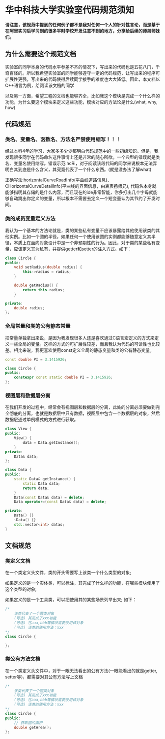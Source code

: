 # 华中科技大学实验室代码规范须知

**请注意，该规范中提到的任何例子都不是我对任何一个人的针对性言论，而是基于在阿里实习后学习到的很多平时学校开发注意不到的地方，分享给后续的师弟师妹们。**

## 为什么需要这个规范文档

实验室的同学本身的代码水平参差不齐的情况下，写出来的代码也是五花八门，千奇百怪的。所以我希望实验室的同学能够遵守一定的代码规范，让写出来的程序可扩展性更强，写出来的代码使得后续同学接手的难度也大大降低。因此，本文档以C++语言为例，给阅读该文档的同学

以及另一方面，希望工程的文档也能够齐全，比如我这个模块是完成一个什么样的功能，为什么要这个模块来定义这些功能，模块对应的方法论是什么(what, why, how)

## 代码规范
### 类名、变量名、函数名、方法名严禁使用缩写！！！
经过本科4年的学习，大家多多少少都明白代码规范中的一些初级知识。但是，我发现很多同学在代码命名这件事情上还是非常的随心所欲。一个典型的错误就是类名、变量名使用缩写。错误示范:hcRi，对于阅读该段代码的同学来说根本无法弄明白其到底是什么含义，其究竟代表了一个什么东西。(就是没办法了解what)

正确写法:horizontalCurveRoadInfo(平曲线道路信息)、CHorizontalCurveDetailInfo(平曲线的界面信息，由衷表扬师兄), 代码名本身就能够指明其存储的是什么内容，而且现在的ide非常智能，你多打出几个字母就能够自动跳出你定义的变量，所以根本不需要去定义一个短变量认为其节约了开发时间。

### 类的成员变量定义方法
我认为一个基本的方法论就是，类的某些私有变量不应该暴露给其他使用该类的其他实例。比如一个圆的半径，如果任何一个使用该圆的实例都能够随意定义其半径，本质上在面向对象设计中是一个非预期性的行为。因此，对于类的某些私有变量，应该定义其为私有，并提供getter和setter的注入方式。如下：

```C++
class Circle {
public:
    void setRadius(double radius) {
        this->radius = radius;
    }

    double getRadius() {
        return this.radius;
    }

private:
    double radius;
};
```

### 全局常量和类的公有静态常量
把常量单独拿出来说，是因为我发现很多人还是喜欢通过C语言宏定义的方式来定义一些全局的变量。这样的方式的可扩展性较差，而且我认为代码的可读性也比较差。相比来说，我更喜欢使用const定义全局的静态变量和类的公有静态变量。

```C++
const double PI = 3.1415926;

class Circle {
public:
    constexpr const static double PI = 3.1415926;
};
```

### 视图层和数据层分离
在我们开发的过程中，经常会有视图层和数据层的分离，此处的分离必须要做到完全彻底的分离，也就是数据层中只有数据，视图层中包含一个数据层的对象，然后数据层通过单例模式的方式进行获取。

```C++
class View {
public:
    View() {
        data = Data.getInstance();
    }
private:
    Data& data;
};

class Data {
public:
    static Data& getInstance() {
        static Data data;
        return data;
    }
    Data(const Data& data) = delete;
    Data operator=(const Data& data) = delete;

private:
    Data() {}
    ~Data() {}
    std::vector<int> datas;
}
```

## 文档规范
### 类定义文档
在一个类定义头文件，类的开头需要写上该类一个什么类型的对象;

如果定义的是一个实体类，可以标注，其完成了什么样的功能，在哪些模块使用了这个类型的对象;

如果定义的是一个工具类，可以把使用其的某些场景列举出来; 如下：

```C++
/*
    该类代表了一个圆类对象
    (可选) 其完成了xxx功能
    (可选) 在aaa,bbb等模块需要使用该对象
    (可选) 该类的使用方法：xxx
*/
class Circle {

};
```

### 类公有方法文档
在一个类定义头文件中，对于一眼无法看出的公有方法(一眼能看出的就是getter, setter等)，都需要对其公有方法写上文档

```C++
/*
    该类代表了一个圆类对象
    (可选) 其完成了xxx功能
    (可选) 在aaa,bbb等模块需要使用该对象
    (可选) 该类的使用方法：xxx
*/
class Circle {
public:
    // 获取圆的面积
    double getArea();
};
```





